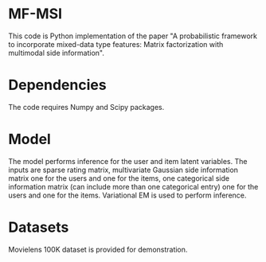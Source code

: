# MF-MSI

This code is Python implementation of the paper "A probabilistic framework to incorporate mixed-data type features: Matrix factorization with multimodal side information".

# Dependencies

The code requires Numpy and Scipy packages.

# Model

The model performs inference for the user and item latent variables. The inputs are sparse rating matrix, multivariate Gaussian side information matrix one for the users and one for the items, one categorical side information matrix (can include more than one categorical entry) one for the users and one for the items. Variational EM is used to perform inference.

# Datasets

Movielens 100K dataset is provided for demonstration.

